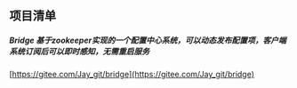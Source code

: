 ##  项目清单  

#####  Bridge  基于zookeeper实现的一个配置中心系统，可以动态发布配置项，客户端系统订阅后可以即时感知，无需重启服务  
[https://gitee.com/Jay_git/bridge](https://gitee.com/Jay_git/bridge)  


